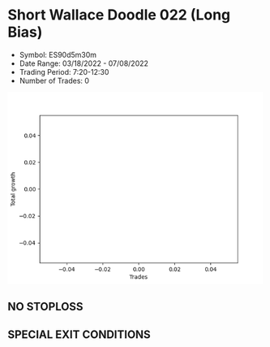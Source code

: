 # Short Wallace Doodle 022 (Long Bias)
- Symbol: ES90d5m30m
- Date Range: 03/18/2022 - 07/08/2022
- Trading Period: 7:20-12:30
- Number of Trades: 0

![Plot](ShortWallaceDoodle022ES90d5m30m(LongBias).png)
## NO STOPLOSS









## SPECIAL EXIT CONDITIONS 
